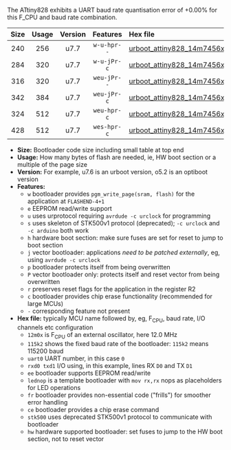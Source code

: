 The ATtiny828 exhibits a UART baud rate quantisation error of +0.00% for this F_CPU and baud rate combination.

|Size|Usage|Version|Features|Hex file|
|:-:|:-:|:-:|:-:|:--|
|240|256|u7.7|`w-u-hpr--`|[urboot_attiny828_14m7456x_++57k6_uart0_rxc2_txc3_lednop_fr_hw.hex](https://raw.githubusercontent.com/stefanrueger/urboot.hex/main/mcus/attiny828/external_oscillator/fcpu_14m7456x/br_++57k6/urboot_attiny828_14m7456x_++57k6_uart0_rxc2_txc3_lednop_fr_hw.hex)|
|284|320|u7.7|`w-u-jPr-c`|[urboot_attiny828_14m7456x_++57k6_uart0_rxc2_txc3_lednop_fr_ce.hex](https://raw.githubusercontent.com/stefanrueger/urboot.hex/main/mcus/attiny828/external_oscillator/fcpu_14m7456x/br_++57k6/urboot_attiny828_14m7456x_++57k6_uart0_rxc2_txc3_lednop_fr_ce.hex)|
|316|320|u7.7|`weu-jPr--`|[urboot_attiny828_14m7456x_++57k6_uart0_rxc2_txc3_ee_lednop_fr.hex](https://raw.githubusercontent.com/stefanrueger/urboot.hex/main/mcus/attiny828/external_oscillator/fcpu_14m7456x/br_++57k6/urboot_attiny828_14m7456x_++57k6_uart0_rxc2_txc3_ee_lednop_fr.hex)|
|342|384|u7.7|`weu-jPr-c`|[urboot_attiny828_14m7456x_++57k6_uart0_rxc2_txc3_ee_lednop_fr_ce.hex](https://raw.githubusercontent.com/stefanrueger/urboot.hex/main/mcus/attiny828/external_oscillator/fcpu_14m7456x/br_++57k6/urboot_attiny828_14m7456x_++57k6_uart0_rxc2_txc3_ee_lednop_fr_ce.hex)|
|324|512|u7.7|`weu-hpr-c`|[urboot_attiny828_14m7456x_++57k6_uart0_rxc2_txc3_ee_lednop_fr_ce_hw.hex](https://raw.githubusercontent.com/stefanrueger/urboot.hex/main/mcus/attiny828/external_oscillator/fcpu_14m7456x/br_++57k6/urboot_attiny828_14m7456x_++57k6_uart0_rxc2_txc3_ee_lednop_fr_ce_hw.hex)|
|428|512|u7.7|`wes-hpr-c`|[urboot_attiny828_14m7456x_++57k6_uart0_rxc2_txc3_ee_lednop_fr_ce_stk500_hw.hex](https://raw.githubusercontent.com/stefanrueger/urboot.hex/main/mcus/attiny828/external_oscillator/fcpu_14m7456x/br_++57k6/urboot_attiny828_14m7456x_++57k6_uart0_rxc2_txc3_ee_lednop_fr_ce_stk500_hw.hex)|

- **Size:** Bootloader code size including small table at top end
- **Usage:** How many bytes of flash are needed, ie, HW boot section or a multiple of the page size
- **Version:** For example, u7.6 is an urboot version, o5.2 is an optiboot version
- **Features:**
  + `w` bootloader provides `pgm_write_page(sram, flash)` for the application at `FLASHEND-4+1`
  + `e` EEPROM read/write support
  + `u` uses urprotocol requiring `avrdude -c urclock` for programming
  + `s` uses skeleton of STK500v1 protocol (deprecated); `-c urclock` and `-c arduino` both work
  + `h` hardware boot section: make sure fuses are set for reset to jump to boot section
  + `j` vector bootloader: applications *need to be patched externally*, eg, using `avrdude -c urclock`
  + `p` bootloader protects itself from being overwritten
  + `P` vector bootloader only: protects itself and reset vector from being overwritten
  + `r` preserves reset flags for the application in the register R2
  + `c` bootloader provides chip erase functionality (recommended for large MCUs)
  + `-` corresponding feature not present
- **Hex file:** typically MCU name followed by, eg, F<sub>CPU</sub>, baud rate, I/O channels etc configuration
  + `12m0x` is F<sub>CPU</sub> of an external oscillator, here 12.0 MHz
  + `115k2` shows the fixed baud rate of the bootloader: `115k2` means 115200 baud
  + `uart0` UART number, in this case `0`
  + `rxd0 txd1` I/O using, in this example, lines RX `D0` and TX `D1`
  + `ee` bootloader supports EEPROM read/write
  + `lednop` is a template bootloader with `mov rx,rx` nops as placeholders for LED operations
  + `fr` bootloader provides non-essential code ("frills") for smoother error handling
  + `ce` bootloader provides a chip erase command
  + `stk500` uses deprecated STK500v1 protocol to communicate with bootloader
  + `hw` hardware supported bootloader: set fuses to jump to the HW boot section, not to reset vector
